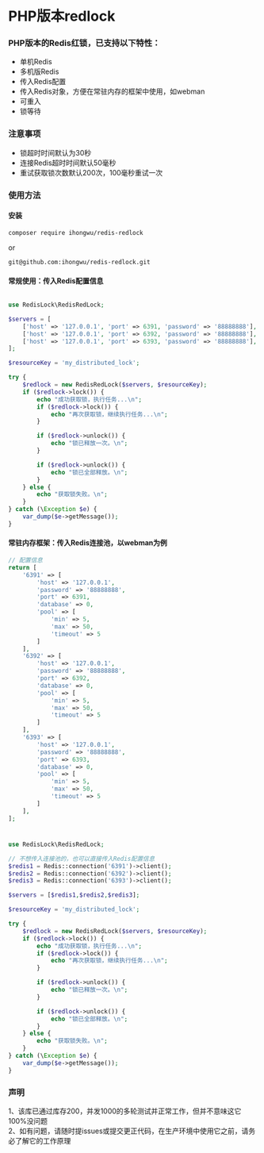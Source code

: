 # PHP版本redlock
### PHP版本的Redis红锁，已支持以下特性：  
- 单机Redis
- 多机版Redis
- 传入Redis配置
- 传入Redis对象，方便在常驻内存的框架中使用，如webman
- 可重入
- 锁等待

### 注意事项
- 锁超时时间默认为30秒
- 连接Redis超时时间默认50毫秒
- 重试获取锁次数默认200次，100毫秒重试一次


### 使用方法
#### 安装
```shell
composer require ihongwu/redis-redlock
```
or
```shell
git@github.com:ihongwu/redis-redlock.git
```

#### 常规使用：传入Redis配置信息
```php

use RedisLock\RedisRedLock;

$servers = [
    ['host' => '127.0.0.1', 'port' => 6391, 'password' => '88888888'],
    ['host' => '127.0.0.1', 'port' => 6392, 'password' => '88888888'],
    ['host' => '127.0.0.1', 'port' => 6393, 'password' => '88888888'],
];

$resourceKey = 'my_distributed_lock';

try {
    $redlock = new RedisRedLock($servers, $resourceKey);
    if ($redlock->lock()) {
        echo "成功获取锁，执行任务...\n";
        if ($redlock->lock()) {
            echo "再次获取锁，继续执行任务...\n";
        }

        if ($redlock->unlock()) {
            echo "锁已释放一次。\n";
        }

        if ($redlock->unlock()) {
            echo "锁已全部释放。\n";
        }
    } else {
        echo "获取锁失败。\n";
    }
} catch (\Exception $e) {
    var_dump($e->getMessage());
}
```

#### 常驻内存框架：传入Redis连接池，以webman为例
```php
// 配置信息
return [
    '6391' => [
        'host' => '127.0.0.1',
        'password' => '88888888',
        'port' => 6391,
        'database' => 0,
        'pool' => [
            'min' => 5,
            'max' => 50,
            'timeout' => 5
        ]
    ],
    '6392' => [
        'host' => '127.0.0.1',
        'password' => '88888888',
        'port' => 6392,
        'database' => 0,
        'pool' => [
            'min' => 5,
            'max' => 50,
            'timeout' => 5
        ]
    ],
    '6393' => [
        'host' => '127.0.0.1',
        'password' => '88888888',
        'port' => 6393,
        'database' => 0,
        'pool' => [
            'min' => 5,
            'max' => 50,
            'timeout' => 5
        ]
    ],
];
```
##### 
```php

use RedisLock\RedisRedLock;

// 不想传入连接池的，也可以直接传入Redis配置信息
$redis1 = Redis::connection('6391')->client();
$redis2 = Redis::connection('6392')->client();
$redis3 = Redis::connection('6393')->client();

$servers = [$redis1,$redis2,$redis3];

$resourceKey = 'my_distributed_lock';

try {
    $redlock = new RedisRedLock($servers, $resourceKey);
    if ($redlock->lock()) {
        echo "成功获取锁，执行任务...\n";
        if ($redlock->lock()) {
            echo "再次获取锁，继续执行任务...\n";
        }

        if ($redlock->unlock()) {
            echo "锁已释放一次。\n";
        }

        if ($redlock->unlock()) {
            echo "锁已全部释放。\n";
        }
    } else {
        echo "获取锁失败。\n";
    }
} catch (\Exception $e) {
    var_dump($e->getMessage());
}
```

### 声明
1、该库已通过库存200，并发1000的多轮测试并正常工作，但并不意味这它100%没问题  
2、如有问题，请随时提issues或提交更正代码，在生产环境中使用它之前，请务必了解它的工作原理
